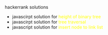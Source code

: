 hackerrank solutions

* javascirpt solution for <span style="color:yellow">height of binary
  tree</span>
* javascirpt solution for <span style="color:yellow">tree
  traversal</span>
* javascript solution for <span style="color:yellow">insert node to link
  list